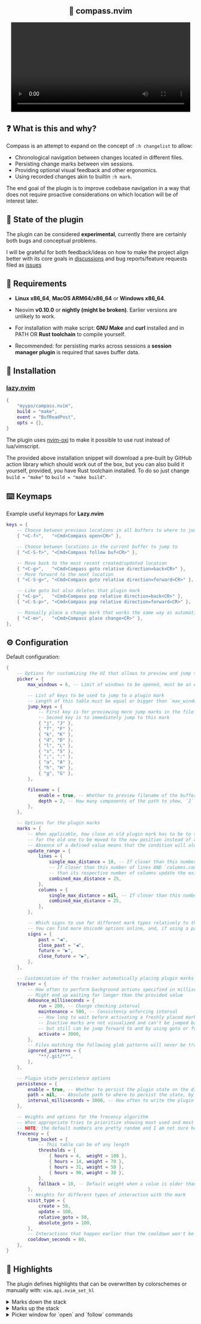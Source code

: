 <!-- panvimdoc-ignore-start -->

<div align="center">
    <h2>🧭 compass.nvim</h2>
    <video width="95%" src="https://github.com/user-attachments/assets/5c0286a4-00b2-4b52-9630-7a2c3d20056f"/>
</div>

## ❓ What is this and why?

Compass is an attempt to expand on the concept of `:h changelist` to allow:

- Chronological navigation between changes located in different files.
- Persisting change marks between vim sessions.
- Providing optional visual feedback and other ergonomics.
- Using recorded changes akin to builtin `:h mark`.

The end goal of the plugin is to improve codebase navigation in a way
that does not require proactive considerations on which location will be of interest later.

## 🧪 State of the plugin

The plugin can be considered **experimental**,
currently there are certainly both bugs and conceptual problems.

I will be grateful for both feedback/ideas
on how to make the project align better with its core goals in [discussions](https://github.com/myypo/compass.nvim/discussions)
and bug reports/feature requests filed as [issues](https://github.com/myypo/compass.nvim/issues)

<!-- panvimdoc-ignore-end -->

## 🎯 Requirements

- **Linux x86_64**, **MacOS ARM64/x86_64** or **Windows x86_64**.

- Neovim **v0.10.0** or **nightly (might be broken)**. Earlier versions are unlikely to work.

- For installation with make script: **GNU Make** and **curl** installed and in PATH OR **Rust toolchain** to compile yourself.

- Recommended: for persisting marks across sessions a **session manager plugin** is required that saves buffer data.

## 🔌 Installation

### [lazy.nvim](https://github.com/folke/lazy.nvim)

```lua
{
    "myypo/compass.nvim",
    build = "make",
    event = "BufReadPost",
    opts = {},
}
```

The plugin uses [nvim-oxi](https://github.com/noib3/nvim-oxi)
to make it possible to use rust instead of lua/vimscript.

The provided above installation snippet will download a pre-built by GitHub action library which should
work out of the box, but you can also build it yourself, provided, you have Rust toolchain installed.
To do so just change `build = "make"` to `build = "make build"`.

## ⌨️ Keymaps

Example useful keymaps for **Lazy.nvim**

```lua
keys = {
    -- Choose between previous locations in all buffers to where to jump to
    { "<C-f>",   "<Cmd>Compass open<CR>" },

    -- Choose between locations in the current buffer to jump to
    { "<C-S-f>", "<Cmd>Compass follow buf<CR>" },

    -- Move back to the most recent created/updated location
    { "<C-g>",   "<Cmd>Compass goto relative direction=back<CR>" },
    -- Move forward to the next location
    { "<C-S-g>", "<Cmd>Compass goto relative direction=forward<CR>" },

    -- Like goto but also deletes that plugin mark
    { "<C-p>",   "<Cmd>Compass pop relative direction=back<CR>" },
    { "<C-S-p>", "<Cmd>Compass pop relative direction=forward<CR>" },

    -- Manually place a change mark that works the same way as automatically put ones
    { "<C-m>",   "<Cmd>Compass place change<CR>" },
},

```

## ⚙️ Configuration

Default configuration:

```lua
{
    -- Options for customizing the UI that allows to preview and jump to one of the plugin marks
    picker = {
        max_windows = 6, -- Limit of windows to be opened, must be an even number

        -- List of keys to be used to jump to a plugin mark
        -- Length of this table must be equal or bigger than `max_windows`
        jump_keys = {
            -- First key is for previewing more jump marks in the file
            -- Second key is to immediately jump to this mark
            { "j", "J" },
            { "f", "F" },
            { "k", "K" },
            { "d", "D" },
            { "l", "L" },
            { "s", "S" },
            { ";", ":" },
            { "a", "A" },
            { "h", "H" },
            { "g", "G" },
        },

        filename = {
            enable = true, -- Whether to preview filename of the buffer next to the picker hint
            depth = 2, -- How many components of the path to show, `2` only shows the filename and the name of the parent directory
        },
    },

    -- Options for the plugin marks
    marks = {
        -- When applicable, how close an old plugin mark has to be to the newly placed one
        -- for the old one to be moved to the new position instead of actually creating a new separate mark
        -- Absence of a defined value means that the condition will always evaluate to false
        update_range = {
            lines = {
                single_max_distance = 10, -- If closer than this number of lines update the existing mark
                -- If closer than this number of lines AND `columns.combined_max_distance` is closer
                -- than its respective number of columns update the existing mark
                combined_max_distance = 25,
            },
            columns = {
                single_max_distance = nil, -- If closer than this number of columns update the existing mark
                combined_max_distance = 25,
            },
        },

        -- Which signs to use for different mark types relatively to the current position
        -- You can find more Unicode options online, and, if using a patched nerdfont, here: https://www.nerdfonts.com/cheat-sheet
        signs = {
            past = "◀",
            close_past = "◀",
            future = "▶",
            close_future = "▶",
        },
    },

    -- Customization of the tracker automatically placing plugin marks on file edits etc.
    tracker = {
        -- How often to perform background actions specified in milliseconds
        -- Might end up waiting for longer than the provided value
        debounce_milliseconds = {
            run = 200, -- Change checking interval
            maintenance = 500, -- Consistency enforcing interval
            -- How long to wait before activating a freshly placed mark
            -- Inactive marks are not visualized and can't be jumped back to,
            -- but still can be jump forward to and by using goto or follow commands
            activate = 3000,
        },
        -- Files matching the following glob patterns will never be tracked
        ignored_patterns = {
			"**/.git/**",
        },
    },

    -- Plugin state persistence options
    persistence = {
        enable = true, -- Whether to persist the plugin state on the disk
        path = nil, -- Absolute path to where to persist the state, by default it assumes the default neovim share path
        interval_milliseconds = 3000, -- How often to write the plugin state to disk
    },

    -- Weights and options for the frecency algorithm
    -- When appropriate tries to prioritize showing most used and most recently used plugin marks, for example, in a picker UI
    -- NOTE: the default numbers are pretty random and I am not sure how to proceed with the feature overall
    frecency = {
        time_bucket = {
            -- This table can be of any length
            thresholds = {
                { hours = 4,  weight = 100 },
                { hours = 14, weight = 70 },
                { hours = 31, weight = 50 },
                { hours = 90, weight = 30 },
		    },
            fallback = 10, -- Default weight when a value is older than the biggest `hours` in `thresholds`
        },
        -- Weights for different types of interaction with the mark
        visit_type = {
            create = 50,
            update = 100,
            relative_goto = 50,
            absolute_goto = 100,
        },
        -- Interactions that happen earlier than the cooldown won't be taken into account when calculating marks' weights
        cooldown_seconds = 60,
    },
}

```

## 🎨 Highlights

The plugin defines highlights that can be overwritten by colorschemes or manually with: `vim.api.nvim_set_hl`

<details>
    <summary>Marks down the stack</summary>

<table style="text-align: center;">
<td><b>Highlight</b></td> <td><b>Default</b> </td>

<tr>
<td>CompassRecordPast</td>
<td>

```
NONE
```

</td>

<tr>
<td>CompassRecordPastSign</td>
<td>

```
guibg=#303030 gui=bold
```

</td>

<tr>
<td>CompassRecordClosePast</td>
<td>

```
guifg=DarkRed guibg=#303030 gui=bold
```

</td>

<tr>
<td>CompassRecordClosePastSign</td>
<td>

```
guifg=DarkRed gui=bold
```

</td>

</table>

</details>

<details>
    <summary>Marks up the stack</summary>

<table style="text-align: center;">
<td><b>Highlight</b></td> <td><b>Default</b> </td>

<tr>
<td>CompassRecordFuture</td>
<td>

```
NONE
```

</td>

<tr>
<td>CompassRecordFutureSign</td>
<td>

```
guibg=#303030 gui=bold
```

</td>

<tr>
<td>CompassRecordCloseFuture</td>
<td>

```
guifg=DarkCyan guibg=#303030 gui=bold
```

</td>

<tr>
<td>CompassRecordCloseFutureSign</td>
<td>

```
guifg=DarkCyan gui=bold
```

</td>

</table>

</details>

<details>
    <summary>Picker window for `open` and `follow` commands</summary>

<table style="text-align: center;">
<td><b>Highlight</b></td> <td><b>Default</b> </td>

<tr>
<td>CompassHintOpen</td>
<td>

```
guifg=black guibg=DarkYellow gui=bold
```

</td>

<tr>
<td>CompassHintOpenPath</td>
<td>

```
guifg=DarkYellow gui=bold
```

</td>

<tr>
<td>CompassHintFollow</td>
<td>

```
guifg=black guibg=DarkYellow gui=bold
```

</td>

<tr>
<td>CompassHintFollowPath</td>
<td>

```
guifg=DarkYellow gui=bold
```

</td>

</table>

</details>
